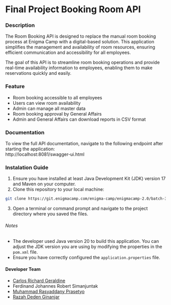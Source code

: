 # Final Project Booking Room API

### Description

The Room Booking API is designed to replace the manual room booking process 
at Enigma Camp with a digital-based solution. This application simplifies 
the management and availability of room resources, ensuring efficient communication 
and accessibility for all employees.

The goal of this API is to streamline room booking operations and provide real-time 
availability information to employees, enabling them to make reservations quickly 
and easily.

### Feature

- Room booking accessible to all employees
- Users can view room availability
- Admin can manage all master data
- Room booking approval by General Affairs
- Admin and General Affairs can download reports in CSV format

### Documentation

To view the full API documentation, navigate to the following endpoint after starting the application: \
http://localhost:8081/swagger-ui.html



### Instalation Guide

1. Ensure you have installed at least Java Development Kit (JDK) version 17 and Maven on your computer.
2. Clone this repository to your local machine:
``` bash
git clone https://git.enigmacamp.com/enigma-camp/enigmacamp-2.0/batch-31-java/timfinalproject1/challenge-booking-room.git
```
3. Open a terminal or command prompt and navigate to the project directory where you saved the files.

###### Notes

- The developer used Java version 20 to build this application.
You can adjust the JDK version you are using by modifying the properties in the `pom.xml` file.
- Ensure you have correctly configured the `application.properties` file.

#### Developer Team

- [Carlos Richard Geraldine](https://github.com/carl-geralz)
- Ferdinand Johannes Robert Simanjuntak
- [Muhammad Rasyaddany Prasetyo](https://github.com/rasyadpras)
- [Razah Deden Ginanjar](https://github.com/razahginanjar)
